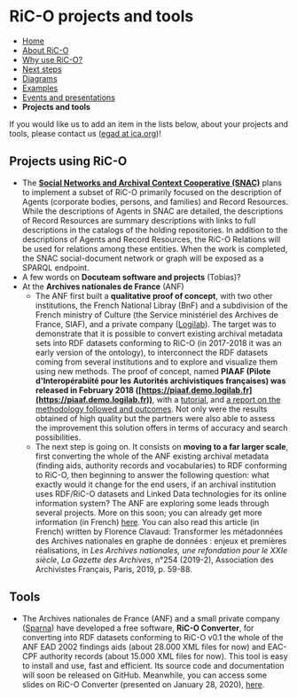 # RiC-O projects and tools

* [Home](index.html)
* [About RiC-O](about.html)
* [Why use RiC-O?](why-use-RiC-O.html)
* [Next steps](next-steps.html)
* [Diagrams](diagrams.html)
* [Examples](examples.html)
* [Events and presentations](events.html)
* **Projects and tools**

If you would like us to add an item in the lists below, about your projects and tools, please contact us ([egad at ica.org](mailto:egad@ica.org))!


## Projects using RiC-O


* The [**Social Networks and Archival Context Cooperative (SNAC)**](https://snaccooperative.org/) plans to implement a subset of RiC-O primarily focused on the description of Agents (corporate bodies, persons, and families) and Record Resources. While the descriptions of Agents in SNAC are detailed, the descriptions of Record Resources are summary descriptions with links to full descriptions in the catalogs of the holding repositories. In addition to the descriptions of Agents and Record Resources, the RiC-O Relations will be used for relations among these entities. When the work is completed, the SNAC social-document network or graph will be exposed as a SPARQL endpoint.
* A few words on **Docuteam software and projects** (Tobias)?
* At the **Archives nationales de France** (ANF)
    * The ANF first built a **qualitative proof of concept**, with two other institutions, the French National Libray (BnF) and a subdivision of the French ministry of Culture (the Service ministériel des Archives de France, SIAF), and a private company ([Logilab](https://www.logilab.fr/)). The target was to demonstrate that it is possible to convert existing archival metadata sets into RDF datasets conforming to RiC-O (in 2017-2018 it was an early version of the ontology), to interconnect the RDF datasets coming from several institutions and to explore and visualize them using new methods. The proof of concept, named **PIAAF (Pilote d'Interopérabiité pour les Autorités archivistiques françaises) was released in February 2018 ([https://piaaf.demo.logilab.fr](https://piaaf.demo.logilab.fr))**, with a [tutorial](https://piaaf.demo.logilab.fr/editorial/help), and [a report on the methodology followed and outcomes](https://piaaf.demo.logilab.fr/editorial/contexte-technique). Not only were the results obtained of high quality but the partners were also able to assess the improvement this solution offers in terms of accuracy and search possibilities.
    * The next step is going on. It consists on **moving to a far larger scale**, first converting the whole of the ANF existing archival metadata (finding aids, authority records and vocabularies) to RDF conforming to RiC-O, then beginning to answer the following question: what exactly would it change for the end users, if an archival institution uses RDF/RiC-O datasets and Linked Data technologies for its online information system? The ANF are exploring some leads through several projects. More on this soon; you can already get more information (in French) [here](https://f.hypotheses.org/wp-content/blogs.dir/2167/files/2020/02/20200128_3_RiCauxAN_EnjeuxPremieresRealisations.pdf). You can also read this article (in French) written by Florence Clavaud: Transformer les métadonnées des Archives nationales en graphe de données : enjeux et premières réalisations, in _Les Archives nationales, une refondation pour le XXIe siècle_, _La Gazette des Archives_, n°254 (2019-2), Association des Archivistes Français, Paris, 2019, p. 59-88. 


## Tools

* The Archives nationales de France (ANF) and a small private company ([Sparna](http://www.sparna.fr/)) have developed a free software, **RiC-O Converter**, for converting into RDF datasets conforming to RiC-O v0.1 the whole of the ANF EAD 2002 findings aids (about 28.000 XML files for now) and EAC-CPF authority records (about 15.000 XML files for now). This tool is easy to install and use, fast and efficient. Its source code and documentation will soon be released on GitHub. Meanwhile, you can access some slides on RiC-O Converter (presented on January 28, 2020), [here](https://f.hypotheses.org/wp-content/blogs.dir/2167/files/2020/02/20200128_4_RiCOConverter.pdf).

